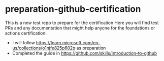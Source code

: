 # preparation-github-certification
This is a new test repo to prepare for the certification
Here you will find test PRs and any documentation that might help anyone for the foundations or actions certification.

* I will follow https://learn.microsoft.com/en-us/collections/o1njfe825p602p as preparation
* Completed the guide in https://github.com/skills/introduction-to-github
